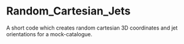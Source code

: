 # Random_Cartesian_Jets
A short code which creates random cartesian 3D coordinates and jet orientations for a mock-catalogue.
